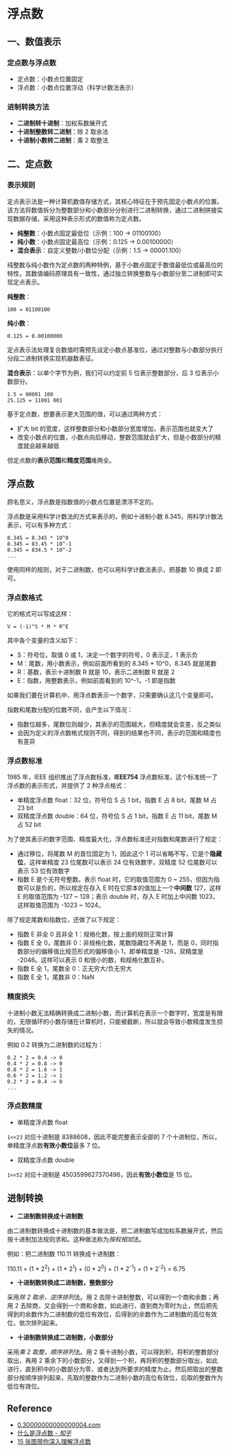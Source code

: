 # 浮点数

## 一、数值表示

### 定点数与浮点数

- 定点数：小数点位置固定
- 浮点数：小数点位置浮动（科学计数法表示）

### 进制转换方法

- **二进制转十进制**：加权系数展开式
- **十进制整数转二进制**：除 2 取余法
- **十进制小数转二进制**：乘 2 取整法

## 二、定点数

### 表示规则

定点表示法是一种计算机数值存储方式，其核心特征在于预先固定小数点的位置。该方法将数值拆分为整数部分和小数部分分别进行二进制转换，通过二进制拼接实现数据存储，采用这种表示形式的数值称为定点数。

- **纯整数**：小数点固定最低位（示例：100 → 01100100）
- **纯小数**：小数点固定最高位（示例：0.125 → 0.00100000）
- **混合表示**：自定义整数/小数位分配（示例：1.5 → 00001.100）

纯整数与纯小数作为定点数的两种特例，基于小数点固定于数值最低位或最高位的特性，其数值编码原理具有一致性，通过独立转换整数与小数部分至二进制即可实现定点表示。

**纯整数**：

```
100 = 01100100
```

**纯小数**：

```
0.125 = 0.00100000
```

定点表示法处理复合数值时需预先设定小数点基准位，通过对整数与小数部分执行分段二进制转换实现机器数表征。

**混合表示**：以单个字节为例，我们可以约定前 5 位表示整数部分，后 3 位表示小数部分。

```
1.5 = 00001 100
25.125 = 11001 001
```

基于定点数，想要表示更大范围的值，可以通过两种方式：

- 扩大 bit 的宽度，这样整数部分和小数部分宽度增加，表示范围也就变大了
- 改变小数点的位置，小数点向后移动，整数范围就会扩大，但是小数部分的精度就会越来越低

但定点数的**表示范围**和**精度范围**难两全。

## 浮点数

顾名思义，浮点数是指数值的小数点位置是漂浮不定的。

浮点数是采用科学计数法的方式来表示的，例如十进制小数 8.345，用科学计数法表示，可以有多种方式：

```
8.345 = 8.345 * 10^0
8.345 = 83.45 * 10^-1
8.345 = 834.5 * 10^-2
...
```

使用同样的规则，对于二进制数，也可以用科学计数法表示，把基数 10 换成 2 即可。

### 浮点数格式

它的格式可以写成这样：

```
V = (-1)^S * M * R^E
```

其中各个变量的含义如下：

- S：符号位，取值 0 或 1，决定一个数字的符号，0 表示正，1 表示负
- M：尾数，用小数表示，例如前面所看到的 8.345 * 10^0，8.345 就是尾数
- R：基数，表示十进制数 R 就是 10，表示二进制数 R 就是 2
- E：指数，用整数表示，例如前面看到的 10^-1，-1 即是指数

如果我们要在计算机中，用浮点数表示一个数字，只需要确认这几个变量即可。

指数和尾数分配的位数不同，会产生以下情况：

- 指数位越多，尾数位则越少，其表示的范围越大，但精度就会变差，反之类似
- 会因为定义的浮点数格式规则不同，得到的结果也不同，表示的范围和精度也有差异

### 浮点数标准

1985 年，IEEE 组织推出了浮点数标准，**IEEE754** 浮点数标准，这个标准统一了浮点数的表示形式，并提供了 2 种浮点格式：

- 单精度浮点数 float：32 位，符号位 S 占 1 bit，指数 E 占 8 bit，尾数 M 占 23 bit
- 双精度浮点数 double：64 位，符号位 S 占 1 bit，指数 E 占 11 bit，尾数 M 占 52 bit

为了使其表示的数字范围、精度最大化，浮点数标准还对指数和尾数进行了规定：

- 通过移位，将尾数 M 的首位固定为 1，因此这个 1 可以省略不写，它是个**隐藏位**，这样单精度 23 位尾数可以表示 24 位有效数字，双精度 52 位尾数可以表示 53 位有效数字
- 指数 E 是个无符号整数。表示 float 时，它的取值范围为 0 ~ 255，但因为指数可以是负的，所以规定在存入 E 时在它原本的值加上一个**中间数** 127，这样 E 的取值范围为 -127 ~ 128；表示 double 时，存入 E 时加上中间数 1023，这样取值范围为 -1023 ~ 1024。

除了规定尾数和指数位，还做了以下规定：

- 指数 E 非全 0 且非全 1：规格化数，按上面的规则正常计算
- 指数 E 全 0，尾数非 0：非规格化数，尾数隐藏位不再是 1，而是 0，同时指数部分的偏移值比规范形式的偏移值小 1，即单精度是 -126，双精度是 -2046。这样可以表示 0 和很小的数，和规格化数互补。
- 指数 E 全 1，尾数全 0：正无穷大/负无穷大
- 指数 E 全 1，尾数非 0：NaN

### 精度损失

十进制小数无法精确转换成二进制小数，而计算机在表示一个数字时，宽度是有限的，无限循环的小数存储在计算机时，只能被截断，所以就会导致小数精度发生损失的情况。

例如 0.2 转换为二进制数的过程为：

```
0.2 * 2 = 0.4 -> 0
0.4 * 2 = 0.8 -> 0
0.8 * 2 = 1.6 -> 1
0.6 * 2 = 1.2 -> 1
0.2 * 2 = 0.4 -> 0
...
```

### 浮点数精度

- 单精度浮点数 float

`1<<23` 对应十进制是 8388608，因此不能完整表示全部的 7 个十进制位，所以，单精度浮点数**有效小数位**最多 7 位。

- 双精度浮点数 double

`1<<52` 对应十进制是 4503599627370496，因此**有效小数位**是 15 位。


## 进制转换

- **二进制数转换成十进制数**

由二进制数转换成十进制数的基本做法是，把二进制数写成加权系数展开式，然后按十进制加法规则求和。这种做法称为*按权相加*法。

例如：把二进制数 110.11 转换成十进制数：

110.11 = (1 * 2<sup>2</sup>) + (1 * 2<sup>1</sup>) + (0 * 2<sup>0</sup>) + (1 * 2<sup>-1</sup>) + (1 * 2<sup>-2</sup>) = 6.75

- **十进制数转换成二进制数，整数部分**

采用*除 2 取余，逆序排列*法。用 2 去除十进制整数，可以得到一个商和余数；再用 2 去除商，又会得到一个商和余数，如此进行，直到商为零时为止，然后把先得到的余数作为二进制数的低位有效位，后得到的余数作为二进制数的高位有效位，依次排列起来。

- **十进制数转换成二进制数，小数部分**

采用*乘 2 取整，顺序排列*法。用 2 乘十进制小数，可以得到积，将积的整数部分取出，再用 2 乘余下的小数部分，又得到一个积，再将积的整数部分取出，如此进行，直到积中的小数部分为零，或者达到所要求的精度为止。然后把取出的整数部分按顺序排列起来，先取的整数作为二进制小数的高位有效位，后取的整数作为低位有效位。

## Reference

- [0.30000000000000004.com](https://0.30000000000000004.com/)
- [什么是浮点数 - *知乎*](https://zhuanlan.zhihu.com/p/339949186)
- [15 张图带你深入理解浮点数](https://polarisxu.studygolang.com/posts/basic/diagram-float-point/)

